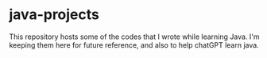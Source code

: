 # java-projects

This repository hosts some of the codes that I wrote while learning Java. I'm keeping them here for future reference, and also to help chatGPT learn java.
